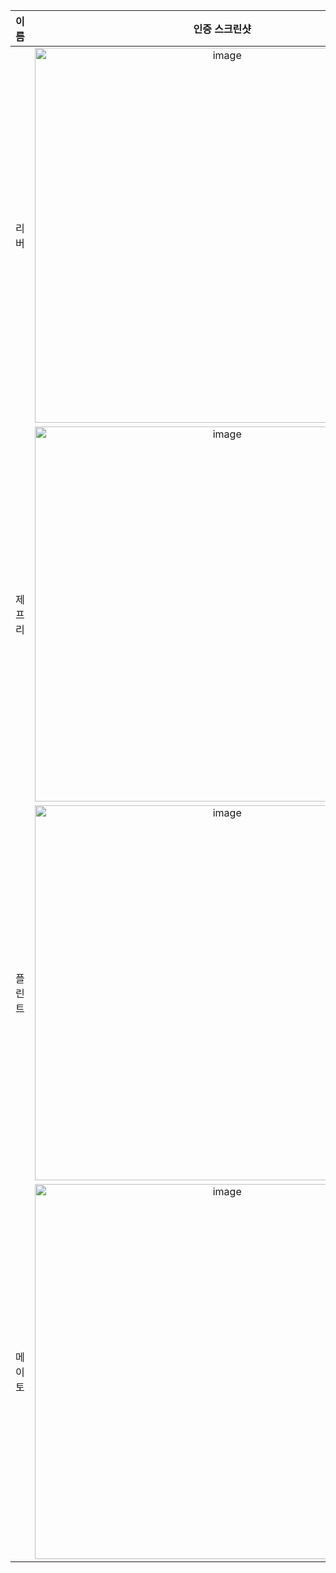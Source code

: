 | **이름** | **인증 스크린샷** |
|:--------:|:-----------------:|
| 리버   | <img width="600" alt="image" src="https://github.com/user-attachments/assets/a4332c77-defe-4a26-b3f1-debefa65f7bd" /> |
| 제프리 | <img width="600" alt="image" src="https://github.com/user-attachments/assets/5f3d8a27-f1fb-451d-a1ce-d25a5a40e6cd" /> |
| 플린트 | <img width="600" alt="image" src="https://github.com/user-attachments/assets/b23eb9a7-ef4c-4144-a8b0-ed4a6e33bb1f" /> |
| 메이토 | <img width="600" alt="image" src="https://github.com/user-attachments/assets/b23eb9a7-ef4c-4144-a8b0-ed4a6e33bb1f" /> |
